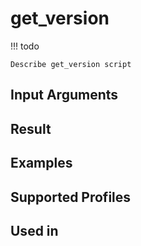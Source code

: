 

# get_version


<!-- prettier-ignore -->
!!! todo

    Describe get_version script

Input Arguments
---------------

Result
------

Examples
--------

Supported Profiles
------------------

Used in
-------
